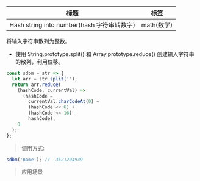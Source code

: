 | 标题                                       | 标签       |
| ------------------------------------------ | ---------- |
| Hash string into number(hash 字符串转数字) | math(数学) |

将输入字符串散列为整数。

- 使用 String.prototype.split() 和 Array.prototype.reduce() 创建输入字符串的散列，利用位移。

```js
const sdbm = str => {
  let arr = str.split('');
  return arr.reduce(
    (hashCode, currentVal) =>
      (hashCode =
        currentVal.charCodeAt(0) +
        (hashCode << 6) +
        (hashCode << 16) -
        hashCode),
    0
  );
};
```

> 调用方式:

```js
sdbm('name'); // -3521204949
```

> 应用场景
